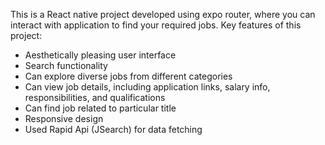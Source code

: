 This is a React native project developed using expo router, where you can interact with application to find your required jobs.
Key features of this project:
- Aesthetically pleasing user interface
- Search functionality
- Can explore diverse jobs from different categories
- Can view  job details, including application links, salary info, responsibilities, and qualifications
- Can find job related to particular title
- Responsive design
- Used Rapid Api (JSearch) for data fetching
